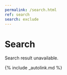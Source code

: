 ```yaml
---
permalink: /search.html
ref: search
search: exclude
---
```


# Search

Search result unavailable.

{% include _autolink.md %}
